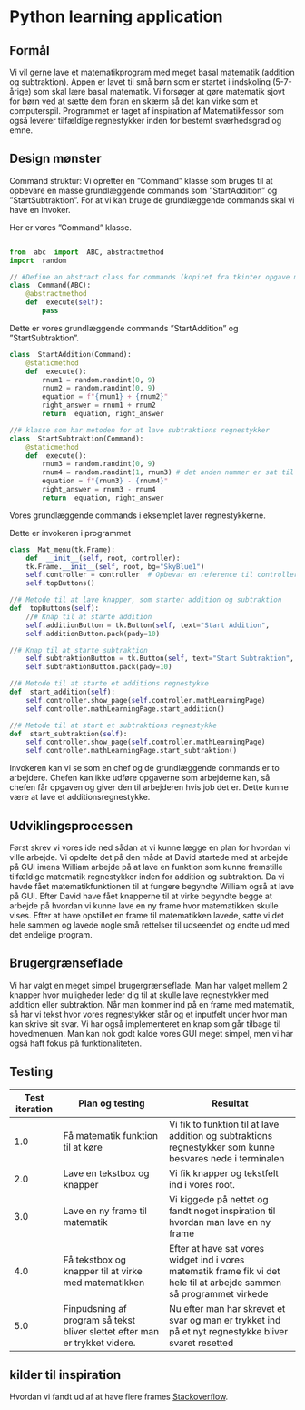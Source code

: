 # Python learning application

## Formål
Vi vil gerne lave et matematikprogram med meget basal matematik (addition og subtraktion). Appen er lavet til små børn som er startet i indskoling (5-7-årige) som skal lære basal matematik. Vi forsøger at gøre matematik sjovt for børn ved at sætte dem foran en skærm så det kan virke som et computerspil. Programmet er taget af inspiration af Matematikfessor som også leverer tilfældige regnestykker inden for bestemt sværhedsgrad og emne.

## Design mønster
Command struktur: Vi opretter en ”Command” klasse som bruges til at opbevare en masse grundlæggende commands som ”StartAddition” og ”StartSubtraktion”. For at vi kan bruge de grundlæggende commands skal vi have en invoker.

Her er vores ”Command” klasse.
```python

from  abc  import  ABC, abstractmethod
import  random

// #Define an abstract class for commands (kopiret fra tkinter opgave med knap)
class  Command(ABC):
	@abstractmethod
	def  execute(self):
		pass

```

Dette er vores grundlæggende commands ”StartAddition” og ”StartSubtraktion”.
```python
class  StartAddition(Command):
	@staticmethod
	def  execute():
		rnum1 = random.randint(0, 9)
		rnum2 = random.randint(0, 9)
		equation = f"{rnum1} + {rnum2}"
		right_answer = rnum1 + rnum2
		return  equation, right_answer

//# klasse som har metoden for at lave subtraktions regnestykker
class  StartSubtraktion(Command):
	@staticmethod
	def  execute():
		rnum3 = random.randint(0, 9)
		rnum4 = random.randint(1, rnum3) # det anden nummer er sat til "rnum3" for at vi ikke får et regne stykke som giver minus
		equation = f"{rnum3} - {rnum4}"
		right_answer = rnum3 - rnum4
		return  equation, right_answer

```

Vores grundlæggende commands i eksemplet laver regnestykkerne.  



Dette er invokeren i programmet
````python
class  Mat_menu(tk.Frame):
	def  __init__(self, root, controller):
	tk.Frame.__init__(self, root, bg="SkyBlue1")
	self.controller = controller  # Opbevar en reference til controlleren
	self.topButtons()

//# Metode til at lave knapper, som starter addition og subtraktion
def  topButtons(self):
	//# Knap til at starte addition
	self.additionButton = tk.Button(self, text="Start Addition", 			background="WHITE", height=2, width=16, command=self.start_addition, font=('Arial', 14))
	self.additionButton.pack(pady=10)

//# Knap til at starte subtraktion
	self.subtraktionButton = tk.Button(self, text="Start Subtraktion", background="WHITE", height=2, width=16, command=self.start_subtraktion, font=('Arial', 14))
	self.subtraktionButton.pack(pady=10)

//# Metode til at starte et additions regnestykke
def  start_addition(self):
	self.controller.show_page(self.controller.mathLearningPage)
	self.controller.mathLearningPage.start_addition()

//# Metode til at start et subtraktions regnestykke
def  start_subtraktion(self):
	self.controller.show_page(self.controller.mathLearningPage)
	self.controller.mathLearningPage.start_subtraktion()
````
Invokeren kan vi se som en chef og de grundlæggende commands er to arbejdere. Chefen kan ikke udføre opgaverne som arbejderne kan, så chefen får opgaven og giver den til arbejderen hvis job det er. Dette kunne være at lave et additionsregnestykke.

## Udviklingsprocessen
Først skrev vi vores ide ned sådan at vi kunne lægge en plan for hvordan vi ville arbejde. Vi opdelte det på den måde at David startede med at arbejde på GUI imens William arbejde på at lave en funktion som kunne fremstille tilfældige matematik regnestykker inden for addition og subtraktion. Da vi havde fået matematikfunktionen til at fungere begyndte William også at lave på GUI. Efter David have fået knapperne til at virke begyndte begge at arbejde på hvordan vi kunne lave en ny frame hvor matematikken skulle vises. Efter at have opstillet en frame til matematikken lavede, satte vi det hele sammen og lavede nogle små rettelser til udseendet og endte ud med det endelige program.

## Brugergrænseflade
Vi har valgt en meget simpel brugergrænseflade. Man har valget mellem 2 knapper hvor muligheder leder dig til at skulle lave regnestykker med addition eller subtraktion. Når man kommer ind på en frame med matematik, så har vi tekst hvor vores regnestykker står og et inputfelt under hvor man kan skrive sit svar. Vi har også implementeret en knap som går tilbage til hovedmenuen. Man kan nok godt kalde vores GUI meget simpel, men vi har også haft fokus på funktionaliteten.

## Testing
| Test iteration | Plan og testing                                                             | Resultat                                                                                                               |
| -------------- | --------------------------------------------------------------------------- | ---------------------------------------------------------------------------------------------------------------------- |
| 1.0            | Få matematik funktion til at køre                                           | Vi fik to funktion til at lave addition og subtraktions regnestykker som kunne besvares nede i terminalen              |
| 2.0            | Lave en tekstbox og knapper                                                 | Vi fik knapper og tekstfelt ind i vores root.                                                                          |
| 3.0            | Lave en ny frame til matematik                                              | Vi kiggede på nettet og fandt noget inspiration til hvordan man lave en ny frame                                       |
| 4.0            | Få tekstbox og knapper til at virke med matematikken                        | Efter at have sat vores widget ind i vores matematik frame fik vi det hele til at arbejde sammen så programmet virkede |
| 5.0            | Finpudsning af program så tekst bliver slettet efter man er trykket videre. | Nu efter man har skrevet et svar og man er trykket ind på et nyt regnestykke bliver svaret resetted                    |


## kilder til inspiration
Hvordan vi fandt ud af at have flere frames
[Stackoverflow](https://stackoverflow.com/questions/53197938/how-to-create-a-new-pages-using-classes-in-tkinter).


